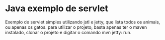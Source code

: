 # Java exemplo de servlet
Exemplo de servlet simples utilizando jstl e jetty, que lista todos os animais, ou apenas os gatos.
para utilizar o projeto, basta apenas ter o maven instalado, clonar o projeto e digitar o comando mvn jetty: run.
